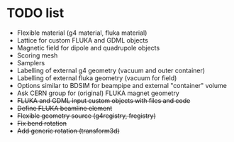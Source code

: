 # TODO list

* Flexible material (g4 material, fluka material)
* Lattice for custom FLUKA and GDML objects 
* Magnetic field for dipole and quadrupole objects 
* Scoring mesh 
* Samplers 
* Labelling of external g4 geometry (vacuum and outer container)
* Labelling of external fluka geometry (vacuum for field)
* Options similar to BDSIM for beampipe and external "container" volume
* Ask CERN group for (original) FLUKA magnet geometry
* ~~FLUKA and GDML input custom objects with files and code~~
* ~~Define FLUKA beamline element~~
* ~~Flexible geometry source (g4registry, fregistry)~~
* ~~Fix bend rotation~~ 
* ~~Add generic rotation (transform3d)~~
